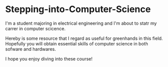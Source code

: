 # Stepping-into-Computer-Science

I'm a student majoring in electrical engineering and I'm about to statr my carrer in computer scicence.

Hereby is some resource that I regard as useful for greenhands in this field. Hopefully you will obtain essential skills of computer science in both sofware and hardwares.

I hope you enjoy diving into these course!

